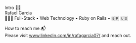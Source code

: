 Intro 👋🏼  
Rafael Garcia  
👨🏻‍💻 Full-Stack • Web Technology • Ruby on Rails • :brazil: :us:

How to reach me 📬  
Please visit www.linkedin.com/in/rafagarcia07/ and reach out.

<!---
rafaellevis07/rafaellevis07 is a ✨ special ✨ repository because its `README.md` (this file) appears on your GitHub profile.
You can click the Preview link to take a look at your changes.
--->
